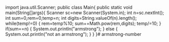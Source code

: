 import java.util.Scanner;
public class Main{
    public static void main(String[]args){
        Scanner sc=new Scanner(System.in);
        int n=sc.nextInt();
        int sum=0,rem=0,temp=n;
        int digits=String.valueOf(n).length();
        while(temp!=0)
        {
            rem=temp%10;
            sum+=Math.pow(rem,digits);
            temp/=10;
        }
        if(sum==n)
        {
            System.out.println("armstrong");
        }
        else
        {
            System.out.println("not an armstrong");
        }
    }
}# armstrong-number
